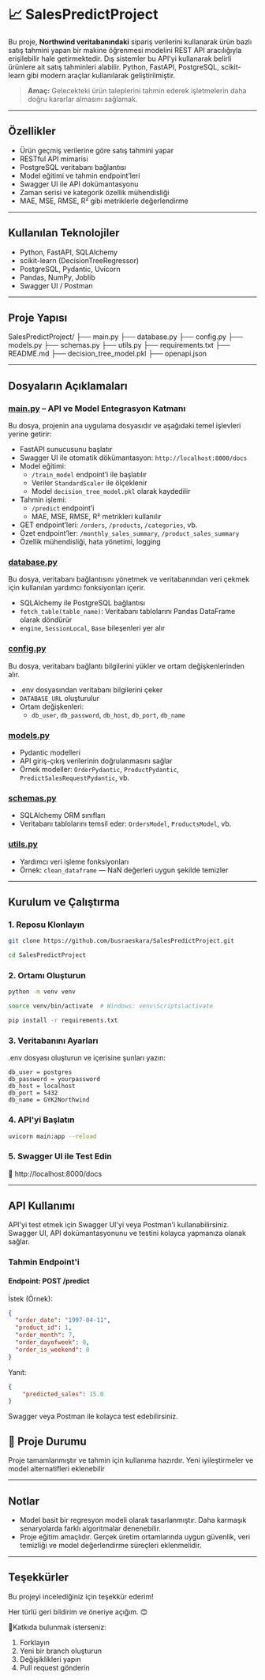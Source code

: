 # 📈 SalesPredictProject

Bu proje, **Northwind veritabanındaki** sipariş verilerini kullanarak ürün bazlı satış tahmini yapan bir makine öğrenmesi modelini REST API aracılığıyla erişilebilir hale getirmektedir. Dış sistemler bu API'yi kullanarak belirli ürünlere ait satış tahminleri alabilir. Python, FastAPI, PostgreSQL, scikit-learn gibi modern araçlar kullanılarak geliştirilmiştir. 

> **Amaç:** Gelecekteki ürün taleplerini tahmin ederek işletmelerin daha doğru kararlar almasını sağlamak.


---

## Özellikler

- Ürün geçmiş verilerine göre satış tahmini yapar
- RESTful API mimarisi  
- PostgreSQL veritabanı bağlantısı  
- Model eğitimi ve tahmin endpoint’leri    
- Swagger UI ile API dokümantasyonu
- Zaman serisi ve kategorik özellik mühendisliği  
- MAE, MSE, RMSE, R² gibi metriklerle değerlendirme 

---

## Kullanılan Teknolojiler

- Python, FastAPI, SQLAlchemy
- scikit-learn (DecisionTreeRegressor)
- PostgreSQL, Pydantic, Uvicorn
- Pandas, NumPy, Joblib
- Swagger UI / Postman 

---

## Proje Yapısı

SalesPredictProject/ ├── main.py ├── database.py ├── config.py ├── models.py ├── schemas.py ├── utils.py ├── requirements.txt ├── README.md ├── decision_tree_model.pkl ├── openapi.json

---

## Dosyaların Açıklamaları

### [main.py](./main.py) – API ve Model Entegrasyon Katmanı
Bu dosya, projenin ana uygulama dosyasıdır ve aşağıdaki temel işlevleri yerine getirir:

- FastAPI sunucusunu başlatır  
- Swagger UI ile otomatik dökümantasyon: `http://localhost:8000/docs`  
- Model eğitimi:  
  - `/train_model` endpoint’i ile başlatılır  
  - Veriler `StandardScaler` ile ölçeklenir  
  - Model `decision_tree_model.pkl` olarak kaydedilir  
- Tahmin işlemi:  
  - `/predict` endpoint’i  
  - MAE, MSE, RMSE, R² metrikleri kullanılır  
- GET endpoint’leri: `/orders`, `/products`, `/categories`, vb.  
- Özet endpoint’ler: `/monthly_sales_summary`, `/product_sales_summary`  
- Özellik mühendisliği, hata yönetimi, logging

### [database.py](./database.py) 
Bu dosya, veritabanı bağlantısını yönetmek ve veritabanından veri çekmek için kullanılan yardımcı fonksiyonları içerir. 

- SQLAlchemy ile PostgreSQL bağlantısı  
- `fetch_table(table_name)`: Veritabanı tablolarını Pandas DataFrame olarak döndürür  
- `engine`, `SessionLocal`, `Base` bileşenleri yer alır  

### [config.py](./config.py) 
Bu dosya, veritabanı bağlantı bilgilerini yükler ve ortam değişkenlerinden alır.

- .env dosyasından veritabanı bilgilerini çeker  
- `DATABASE_URL` oluşturulur  
- Ortam değişkenleri:
  - `db_user`, `db_password`, `db_host`, `db_port`, `db_name`  

### [models.py](./models.py)
- Pydantic modelleri  
- API giriş-çıkış verilerinin doğrulanmasını sağlar  
- Örnek modeller: `OrderPydantic`, `ProductPydantic`, `PredictSalesRequestPydantic`, vb.

### [schemas.py](./schemas.py)

- SQLAlchemy ORM sınıfları  
- Veritabanı tablolarını temsil eder: `OrdersModel`, `ProductsModel`, vb.  

### [utils.py](./utils.py)
- Yardımcı veri işleme fonksiyonları  
- Örnek: `clean_dataframe` — NaN değerleri uygun şekilde temizler  

---

##  Kurulum ve Çalıştırma

### 1. Reposu Klonlayın
```bash
git clone https://github.com/busraeskara/SalesPredictProject.git 

cd SalesPredictProject
```

### 2. Ortamı Oluşturun
```bash
python -m venv venv

source venv/bin/activate  # Windows: venv\Scripts\activate

pip install -r requirements.txt
```

### 3. Veritabanını Ayarları
.env dosyası oluşturun ve içerisine şunları yazın:
```env
db_user = postgres
db_password = yourpassword
db_host = localhost
db_port = 5432
db_name = GYK2Northwind
```

### 4. API'yi Başlatın
```bash
uvicorn main:app --reload
```

### 5. Swagger UI ile Test Edin
📌 http://localhost:8000/docs

---

## API Kullanımı
API'yi test etmek için Swagger UI'yi veya Postman'i kullanabilirsiniz. Swagger UI, API dokümantasyonunu ve testini kolayca yapmanıza olanak sağlar.

### Tahmin Endpoint'i 
####  Endpoint: POST /predict

İstek (Örnek):

```json
{
  "order_date": "1997-04-11",
  "product_id": 1,
  "order_month": 7,
  "order_dayofweek": 0,
  "order_is_weekend": 0
}
```

Yanıt:

```json
{
    "predicted_sales": 15.0
}
```
Swagger veya Postman ile kolayca test edebilirsiniz.

## 📌 Proje Durumu

Proje tamamlanmıştır ve tahmin için kullanıma hazırdır. Yeni iyileştirmeler ve model alternatifleri eklenebilir

---

## Notlar
- Model basit bir regresyon modeli olarak tasarlanmıştır. Daha karmaşık senaryolarda farklı algoritmalar denenebilir.
- Proje eğitim amaçlıdır. Gerçek üretim ortamlarında uygun güvenlik, veri temizliği ve model değerlendirme süreçleri eklenmelidir.

---

## Teşekkürler

Bu projeyi incelediğiniz için teşekkür ederim!

Her türlü geri bildirim ve öneriye açığım. 😊

🤝Katkıda bulunmak isterseniz:
1. Forklayın
2. Yeni bir branch oluşturun
3. Değişiklikleri yapın
4. Pull request gönderin
